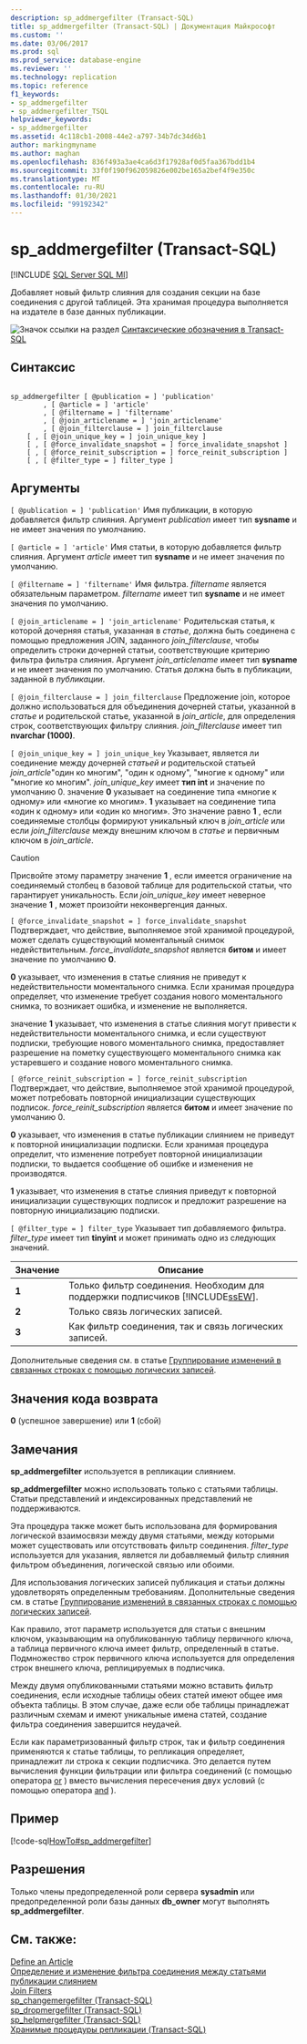 ```yaml
---
description: sp_addmergefilter (Transact-SQL)
title: sp_addmergefilter (Transact-SQL) | Документация Майкрософт
ms.custom: ''
ms.date: 03/06/2017
ms.prod: sql
ms.prod_service: database-engine
ms.reviewer: ''
ms.technology: replication
ms.topic: reference
f1_keywords:
- sp_addmergefilter
- sp_addmergefilter_TSQL
helpviewer_keywords:
- sp_addmergefilter
ms.assetid: 4c118cb1-2008-44e2-a797-34b7dc34d6b1
author: markingmyname
ms.author: maghan
ms.openlocfilehash: 836f493a3ae4ca6d3f17928af0d5faa367bdd1b4
ms.sourcegitcommit: 33f0f190f962059826e002be165a2bef4f9e350c
ms.translationtype: MT
ms.contentlocale: ru-RU
ms.lasthandoff: 01/30/2021
ms.locfileid: "99192342"
---
```

# <a name="sp_addmergefilter-transact-sql"></a>sp_addmergefilter (Transact-SQL)
[!INCLUDE [SQL Server SQL MI](../../includes/applies-to-version/sql-asdbmi.md)]

  Добавляет новый фильтр слияния для создания секции на базе соединения с другой таблицей. Эта хранимая процедура выполняется на издателе в базе данных публикации.  
  
 ![Значок ссылки на раздел](../../database-engine/configure-windows/media/topic-link.gif "Значок ссылки на раздел") [Синтаксические обозначения в Transact-SQL](../../t-sql/language-elements/transact-sql-syntax-conventions-transact-sql.md)  
  
## <a name="syntax"></a>Синтаксис  
  
```  
  
sp_addmergefilter [ @publication = ] 'publication'   
        , [ @article = ] 'article'   
        , [ @filtername = ] 'filtername'   
        , [ @join_articlename = ] 'join_articlename'   
        , [ @join_filterclause = ] join_filterclause  
    [ , [ @join_unique_key = ] join_unique_key ]  
    [ , [ @force_invalidate_snapshot = ] force_invalidate_snapshot ]  
    [ , [ @force_reinit_subscription = ] force_reinit_subscription ]  
    [ , [ @filter_type = ] filter_type ]  
```  
  
## <a name="arguments"></a>Аргументы  
`[ @publication = ] 'publication'` Имя публикации, в которую добавляется фильтр слияния. Аргумент *publication* имеет тип **sysname** и не имеет значения по умолчанию.  
  
`[ @article = ] 'article'` Имя статьи, в которую добавляется фильтр слияния. Аргумент *article* имеет тип **sysname** и не имеет значения по умолчанию.  
  
`[ @filtername = ] 'filtername'` Имя фильтра. *filtername* является обязательным параметром. *filtername* имеет тип **sysname** и не имеет значения по умолчанию.  
  
`[ @join_articlename = ] 'join_articlename'` Родительская статья, к которой дочерняя статья, указанная в *статье*, должна быть соединена с помощью предложения JOIN, заданного *join_filterclause*, чтобы определить строки дочерней статьи, соответствующие критерию фильтра фильтра слияния. Аргумент *join_articlename* имеет тип **sysname** и не имеет значения по умолчанию. Статья должна быть в публикации, заданной в *публикации*.  
  
`[ @join_filterclause = ] join_filterclause` Предложение join, которое должно использоваться для объединения дочерней статьи, указанной в *статье* и родительской статье, указанной в *join_article*, для определения строк, соответствующих фильтру слияния. *join_filterclause* имеет тип **nvarchar (1000)**.  
  
`[ @join_unique_key = ] join_unique_key` Указывает, является ли соединение между дочерней *статьей и* родительской статьей *join_article*"один ко многим", "один к одному", "многие к одному" или "многие ко многим". *join_unique_key* имеет **тип int** и значение по умолчанию 0. значение **0** указывает на соединение типа «многие к одному» или «многие ко многим». **1** указывает на соединение типа «один к одному» или «один ко многим». Это значение равно **1** , если соединяемые столбцы формируют уникальный ключ в *join_article* или если *join_filterclause* между внешним ключом в *статье* и первичным ключом в *join_article*.  
  
> [!CAUTION]  
>  Присвойте этому параметру значение **1** , если имеется ограничение на соединяемый столбец в базовой таблице для родительской статьи, что гарантирует уникальность. Если *join_unique_key* имеет неверное значение **1** , может произойти неконвергенция данных.  
  
`[ @force_invalidate_snapshot = ] force_invalidate_snapshot` Подтверждает, что действие, выполняемое этой хранимой процедурой, может сделать существующий моментальный снимок недействительным. *force_invalidate_snapshot* является **битом** и имеет значение по умолчанию **0**.  
  
 **0** указывает, что изменения в статье слияния не приведут к недействительности моментального снимка. Если хранимая процедура определяет, что изменение требует создания нового моментального снимка, то возникает ошибка, и изменение не выполняется.  
  
 значение **1** указывает, что изменения в статье слияния могут привести к недействительности моментального снимка, и если существуют подписки, требующие нового моментального снимка, предоставляет разрешение на пометку существующего моментального снимка как устаревшего и создание нового моментального снимка.  
  
`[ @force_reinit_subscription = ] force_reinit_subscription` Подтверждает, что действие, выполняемое этой хранимой процедурой, может потребовать повторной инициализации существующих подписок. *force_reinit_subscription* является **битом** и имеет значение по умолчанию 0.  
  
 **0** указывает, что изменения в статье публикации слиянием не приведут к повторной инициализации подписки. Если хранимая процедура определит, что изменение потребует повторной инициализации подписки, то выдается сообщение об ошибке и изменения не производятся.  
  
 **1** указывает, что изменения в статье слияния приведут к повторной инициализации существующих подписок и предложит разрешение на повторную инициализацию подписки.  
  
`[ @filter_type = ] filter_type` Указывает тип добавляемого фильтра. *filter_type* имеет тип **tinyint** и может принимать одно из следующих значений.  
  
|Значение|Описание|  
|-----------|-----------------|  
|**1**|Только фильтр соединения. Необходим для поддержки подписчиков [!INCLUDE[ssEW](../../includes/ssew-md.md)].|  
|**2**|Только связь логических записей.|  
|**3**|Как фильтр соединения, так и связь логических записей.|  
  
 Дополнительные сведения см. в статье [Группирование изменений в связанных строках с помощью логических записей](../../relational-databases/replication/merge/group-changes-to-related-rows-with-logical-records.md).  
  
## <a name="return-code-values"></a>Значения кода возврата  
 **0** (успешное завершение) или **1** (сбой)  
  
## <a name="remarks"></a>Замечания  
 **sp_addmergefilter** используется в репликации слиянием.  
  
 **sp_addmergefilter** можно использовать только с статьями таблицы. Статьи представлений и индексированных представлений не поддерживаются.  
  
 Эта процедура также может быть использована для формирования логической взаимосвязи между двумя статьями, между которыми может существовать или отсутствовать фильтр соединения. *filter_type* используется для указания, является ли добавляемый фильтр слияния фильтром объединения, логической связью или обоими.  
  
 Для использования логических записей публикация и статьи должны удовлетворять определенным требованиям. Дополнительные сведения см. в статье [Группирование изменений в связанных строках с помощью логических записей](../../relational-databases/replication/merge/group-changes-to-related-rows-with-logical-records.md).  
  
 Как правило, этот параметр используется для статьи с внешним ключом, указывающим на опубликованную таблицу первичного ключа, а таблица первичного ключа имеет фильтр, определенный в статье. Подмножество строк первичного ключа используется для определения строк внешнего ключа, реплицируемых в подписчика.  
  
 Между двумя опубликованными статьями можно вставить фильтр соединения, если исходные таблицы обеих статей имеют общее имя объекта таблицы. В этом случае, даже если обе таблицы принадлежат различным схемам и имеют уникальные имена статей, создание фильтра соединения завершится неудачей.  
  
 Если как параметризованный фильтр строк, так и фильтр соединения применяются к статье таблицы, то репликация определяет, принадлежит ли строка к секции подписчика. Это делается путем вычисления функции фильтрации или фильтра соединений (с помощью оператора [or](../../t-sql/language-elements/or-transact-sql.md) ) вместо вычисления пересечения двух условий (с помощью оператора [and](../../t-sql/language-elements/and-transact-sql.md) ).  
  
## <a name="example"></a>Пример  
 [!code-sql[HowTo#sp_addmergefilter](../../relational-databases/replication/codesnippet/tsql/sp-addmergefilter-transa_1.sql)]  
  
## <a name="permissions"></a>Разрешения  
 Только члены предопределенной роли сервера **sysadmin** или предопределенной роли базы данных **db_owner** могут выполнять **sp_addmergefilter**.  
  
## <a name="see-also"></a>См. также:  
 [Define an Article](../../relational-databases/replication/publish/define-an-article.md)   
 [Определение и изменение фильтра соединения между статьями публикации слиянием](../../relational-databases/replication/publish/define-and-modify-a-join-filter-between-merge-articles.md)   
 [Join Filters](../../relational-databases/replication/merge/join-filters.md)   
 [sp_changemergefilter (Transact-SQL)](../../relational-databases/system-stored-procedures/sp-changemergefilter-transact-sql.md)   
 [sp_dropmergefilter (Transact-SQL)](../../relational-databases/system-stored-procedures/sp-dropmergefilter-transact-sql.md)   
 [sp_helpmergefilter &#40;Transact-SQL&#41;](../../relational-databases/system-stored-procedures/sp-helpmergefilter-transact-sql.md)   
 [Хранимые процедуры репликации (Transact-SQL)](../../relational-databases/system-stored-procedures/replication-stored-procedures-transact-sql.md)  
  
  
